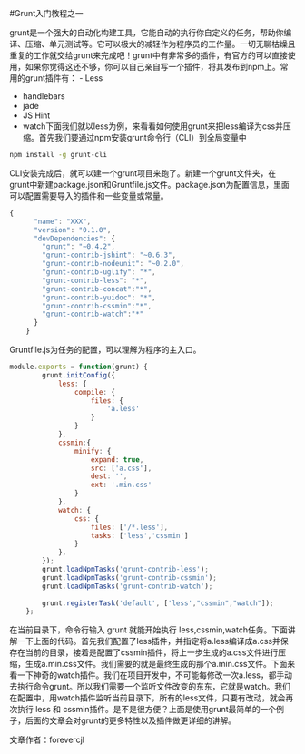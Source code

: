 #Grunt入门教程之一

​grunt是一个强大的自动化构建工具，它能自动的执行你自定义的任务，帮助你编译、压缩、单元测试等。它可以极大的减轻作为程序员的工作量。一切无聊枯燥且重复的工作就交给grunt来完成吧！
​grunt中有非常多的插件，有官方的可以直接使用，如果你觉得这还不够，你可以自己亲自写一个插件，将其发布到npm上。
​常用的grunt插件有：
​- Less
- handlebars
- jade
- JS Hint
- watch
​下面我们就以less为例，来看看如何使用grunt来把less编译为css并压缩。
​首先我们要通过npm安装grunt命令行（CLI）到全局变量中
```bash
npm install -g grunt-cli  
```
​CLI安装完成后，就可以建一个grunt项目来跑了。
​新建一个grunt文件夹，在grunt中新建package.json和Gruntfile.js文件。
​package.json为配置信息，里面可以配置需要导入的插件和一些变量或常量。
```js
{      
      "name": "XXX",  
      "version": "0.1.0",  
      "devDependencies": {  
        "grunt": "~0.4.2",  
        "grunt-contrib-jshint": "~0.6.3",  
        "grunt-contrib-nodeunit": "~0.2.0",  
        "grunt-contrib-uglify": "*",  
        "grunt-contrib-less": "*",  
        "grunt-contrib-concat":"*",  
        "grunt-contrib-yuidoc": "*",  
        "grunt-contrib-cssmin":"*",  
        "grunt-contrib-watch":"*"  
      }  
    }  
```
​Gruntfile.js为任务的配置，可以理解为程序的主入口。

```js
module.exports = function(grunt) {  
        grunt.initConfig({  
            less: {  
                compile: {  
                    files: {  
                        'a.less'  
                    }  
                }  
            },  
            cssmin:{  
                minify: {  
                    expand: true,  
                    src: ['a.css'],  
                    dest: '',  
                    ext: '.min.css'  
                }  
            },  
            watch: {  
                css: {  
                    files: ['/*.less'],  
                    tasks: ['less','cssmin']  
                }  
            },  
        });  
        grunt.loadNpmTasks('grunt-contrib-less');  
        grunt.loadNpmTasks('grunt-contrib-cssmin');  
        grunt.loadNpmTasks('grunt-contrib-watch');  
          
        grunt.registerTask('default', ['less',"cssmin","watch"]);  
    };  
```
​在当前目录下，命令行输入 grunt 就能开始执行 less,cssmin,watch任务。
​下面讲解一下上面的代码。
​首先我们配置了less插件，并指定将a.less编译成a.css并保存在当前的目录，接着是配置了cssmin插件，将上一步生成的a.css文件进行压缩，生成a.min.css文件。我们需要的就是最终生成的那个a.min.css文件。
​下面来看一下神奇的watch插件。我们在项目开发中，不可能每修改一次a.less，都手动去执行命令grunt。所以我们需要一个监听文件改变的东东，它就是watch。我们在配置中，用watch插件监听当前目录下，所有的less文件，只要有改动，就会再次执行 less 和 cssmin插件。是不是很方便？
​上面是使用grunt最简单的一个例子，后面的文章会对grunt的更多特性以及插件做更详细的讲解。

文章作者：forevercjl
